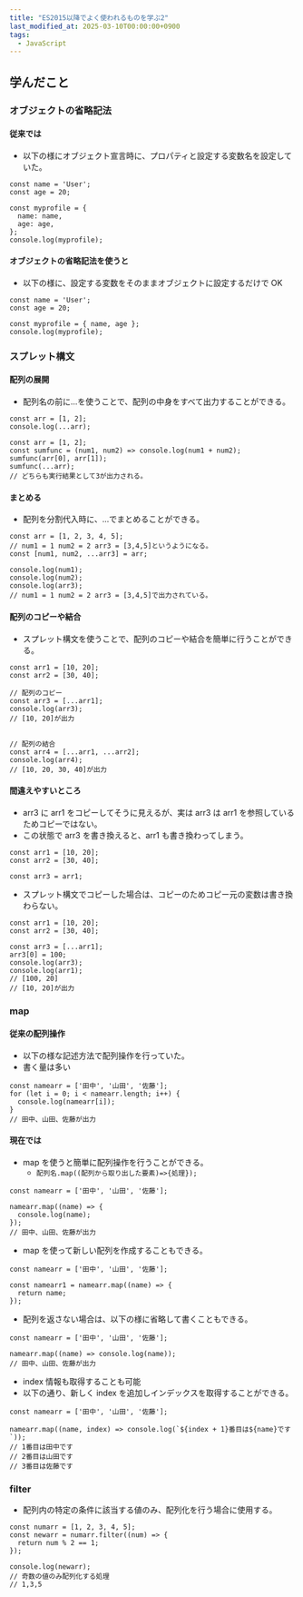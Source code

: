 ```yaml
---
title: "ES2015以降でよく使われるものを学ぶ2"
last_modified_at: 2025-03-10T00:00:00+0900
tags:
  - JavaScript
---
```


## 学んだこと

### オブジェクトの省略記法

#### 従来では

- 以下の様にオブジェクト宣言時に、プロパティと設定する変数名を設定していた。

```
const name = 'User';
const age = 20;

const myprofile = {
  name: name,
  age: age,
};
console.log(myprofile);
```

#### オブジェクトの省略記法を使うと

- 以下の様に、設定する変数をそのままオブジェクトに設定するだけで OK

```
const name = 'User';
const age = 20;

const myprofile = { name, age };
console.log(myprofile);

```

### スプレット構文

#### 配列の展開

- 配列名の前に...を使うことで、配列の中身をすべて出力することができる。

```
const arr = [1, 2];
console.log(...arr);
```

```
const arr = [1, 2];
const sumfunc = (num1, num2) => console.log(num1 + num2);
sumfunc(arr[0], arr[1]);
sumfunc(...arr);
// どちらも実行結果として3が出力される。
```

#### まとめる

- 配列を分割代入時に、...でまとめることができる。

```
const arr = [1, 2, 3, 4, 5];
// num1 = 1 num2 = 2 arr3 = [3,4,5]というようになる。
const [num1, num2, ...arr3] = arr;

console.log(num1);
console.log(num2);
console.log(arr3);
// num1 = 1 num2 = 2 arr3 = [3,4,5]で出力されている。
```

#### 配列のコピーや結合

- スプレット構文を使うことで、配列のコピーや結合を簡単に行うことができる。

```
const arr1 = [10, 20];
const arr2 = [30, 40];

// 配列のコピー
const arr3 = [...arr1];
console.log(arr3);
// [10, 20]が出力


// 配列の結合
const arr4 = [...arr1, ...arr2];
console.log(arr4);
// [10, 20, 30, 40]が出力

```

#### 間違えやすいところ

- arr3 に arr1 をコピーしてそうに見えるが、実は arr3 は arr1 を参照しているためコピーではない。
- この状態で arr3 を書き換えると、arr1 も書き換わってしまう。

```
const arr1 = [10, 20];
const arr2 = [30, 40];

const arr3 = arr1;
```

- スプレット構文でコピーした場合は、コピーのためコピー元の変数は書き換わらない。

```
const arr1 = [10, 20];
const arr2 = [30, 40];

const arr3 = [...arr1];
arr3[0] = 100;
console.log(arr3);
console.log(arr1);
// [100, 20]
// [10, 20]が出力
```

### map

#### 従来の配列操作

- 以下の様な記述方法で配列操作を行っていた。
- 書く量は多い

```
const namearr = ['田中', '山田', '佐藤'];
for (let i = 0; i < namearr.length; i++) {
  console.log(namearr[i]);
}
// 田中、山田、佐藤が出力
```

#### 現在では

- map を使うと簡単に配列操作を行うことができる。
  - `配列名.map((配列から取り出した要素)=>{処理});`

```
const namearr = ['田中', '山田', '佐藤'];

namearr.map((name) => {
  console.log(name);
});
// 田中、山田、佐藤が出力
```

- map を使って新しい配列を作成することもできる。

```
const namearr = ['田中', '山田', '佐藤'];

const namearr1 = namearr.map((name) => {
  return name;
});
```

- 配列を返さない場合は、以下の様に省略して書くこともできる。

```
const namearr = ['田中', '山田', '佐藤'];

namearr.map((name) => console.log(name));
// 田中、山田、佐藤が出力
```

- index 情報も取得することも可能
- 以下の通り、新しく index を追加しインデックスを取得することができる。

```
const namearr = ['田中', '山田', '佐藤'];

namearr.map((name, index) => console.log(`${index + 1}番目は${name}です`));
// 1番目は田中です
// 2番目は山田です
// 3番目は佐藤です
```

### filter

- 配列内の特定の条件に該当する値のみ、配列化を行う場合に使用する。

```
const numarr = [1, 2, 3, 4, 5];
const newarr = numarr.filter((num) => {
  return num % 2 == 1;
});

console.log(newarr);
// 奇数の値のみ配列化する処理
// 1,3,5
```

